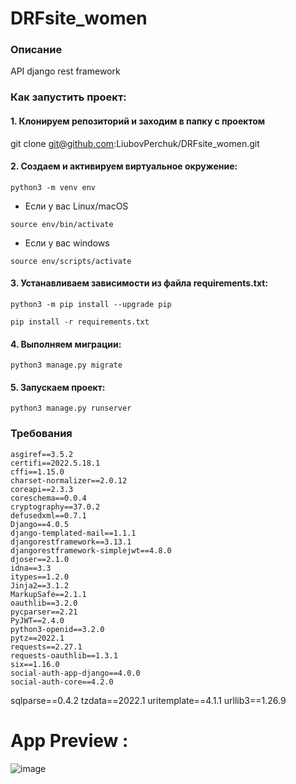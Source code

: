 # DRFsite_women
### Описание
API django rest framework

### Как запустить проект:

#### 1. Клонируем репозиторий и заходим в папку с проектом

git clone git@github.com:LiubovPerchuk/DRFsite_women.git

#### 2. Создаем и активируем виртуальное окружение:
    
    python3 -m venv env
    
   * Если у вас Linux/macOS

    
    source env/bin/activate
    

   * Если у вас windows

    
    source env/scripts/activate
    

#### 3. Устанавливаем зависимости из файла requirements.txt:
    
    python3 -m pip install --upgrade pip
    
    pip install -r requirements.txt
    

#### 4. Выполняем миграции:
    
    python3 manage.py migrate
    
    
#### 5. Запускаем проект:

    
    python3 manage.py runserver
    
    
### Требования

    asgiref==3.5.2
    certifi==2022.5.18.1
    cffi==1.15.0
    charset-normalizer==2.0.12
    coreapi==2.3.3
    coreschema==0.0.4
    cryptography==37.0.2
    defusedxml==0.7.1
    Django==4.0.5
    django-templated-mail==1.1.1
    djangorestframework==3.13.1
    djangorestframework-simplejwt==4.8.0
    djoser==2.1.0
    idna==3.3
    itypes==1.2.0
    Jinja2==3.1.2
    MarkupSafe==2.1.1
    oauthlib==3.2.0
    pycparser==2.21
    PyJWT==2.4.0
    python3-openid==3.2.0
    pytz==2022.1
    requests==2.27.1
    requests-oauthlib==1.3.1
    six==1.16.0
    social-auth-app-django==4.0.0
    social-auth-core==4.2.0
sqlparse==0.4.2
tzdata==2022.1
uritemplate==4.1.1
urllib3==1.26.9
    
# App Preview :
![image](https://user-images.githubusercontent.com/67760549/173012387-74097a8d-ccf4-4ff9-a56c-f32f15a74b1e.png)



